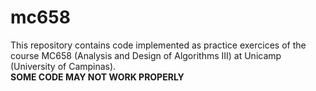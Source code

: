 # mc658
This repository contains code implemented as practice exercices of the course MC658 (Analysis and Design of Algorithms III) at Unicamp (University of Campinas).    
**SOME CODE MAY NOT WORK PROPERLY**
